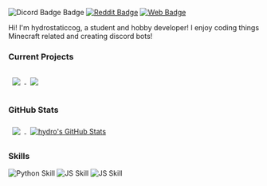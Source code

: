 ![Dicord Badge Badge](https://img.shields.io/badge/Discord-hydrostaticcog%232330-blueviolet) [![Reddit Badge](https://img.shields.io/badge/Reddit-Profile-orange)](https://reddit.com/u/hydrostaticcog) [![Web Badge](https://img.shields.io/badge/Website-hydrostaticcog.org-green)](https://hydrostaticcog.org)

Hi! I'm hydrostaticcog, a student and hobby developer! I enjoy coding things Minecraft related and creating discord bots!

### Current Projects

<!--- Latest Projects --->

<a href="https://github.com/tazz4843/FerrisChat">
  <img align="center" style="margin:1rem 0.5rem" src="https://github-readme-stats.vercel.app/api/pin/?username=tazz4843&repo=FerrisChat&title_color=ffffff&text_color=c9cacc&icon_color=4AB197&bg_color=1A2B34" />
</a>
<a href="https://github.com/mcpyproject/McPy">
  <img align="center" style="margin:1rem 0.5rem" src="https://github-readme-stats.vercel.app/api/pin/?username=mcpyproject&repo=McPy&title_color=ffffff&text_color=c9cacc&icon_color=4AB197&bg_color=1A2B34" />
</a>

### GitHub Stats

<!--- GitHub stats --->

<a href="https://github.com/hydrostaticcog">
  <img align="center" style="margin:0.5rem" src="https://github-readme-stats.vercel.app/api/top-langs/?username=hydrostaticcog&hide=html,css&title_color=ffffff&text_color=c9cacc&icon_color=4AB197&bg_color=1A2B34" />
</a>
<a href="https://github.com/hydrostaticcog">
  <img align="center" style="margin:0.5rem" src="https://github-readme-stats.vercel.app/api?username=hydrostaticcog&show_icons=true&line_height=27&count_private=true&title_color=ffffff&text_color=c9cacc&icon_color=4AB097&bg_color=1A2B34" alt="hydro's GitHub Stats" />
</a>

### Skills

<!--- Skills --->

![Python Skill](https://img.shields.io/badge/Skills-Python-brightgreen) ![JS Skill](https://img.shields.io/badge/Code-JavaScript-darkred) ![JS Skill](https://img.shields.io/badge/Code-HTML%20%2B%20CSS-brightgreen)
